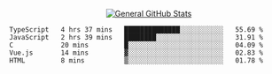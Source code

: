 <p align="center">
  <a href="https://github.com/AndyDevv">
    <img src="https://github-readme-stats.vercel.app/api?username=AndyDevv&custom_title=General%20GitHub%20Stats&theme=aura_dark" alt="General GitHub Stats">
  </a>
</p>

<!--START_SECTION:waka-->
```text
TypeScript   4 hrs 37 mins   ██████████████░░░░░░░░░░░   55.69 % 
JavaScript   2 hrs 39 mins   ████████░░░░░░░░░░░░░░░░░   31.91 % 
C            20 mins         █░░░░░░░░░░░░░░░░░░░░░░░░   04.09 % 
Vue.js       14 mins         ▓░░░░░░░░░░░░░░░░░░░░░░░░   02.83 % 
HTML         8 mins          ▒░░░░░░░░░░░░░░░░░░░░░░░░   01.78 % 
```
<!--END_SECTION:waka-->
